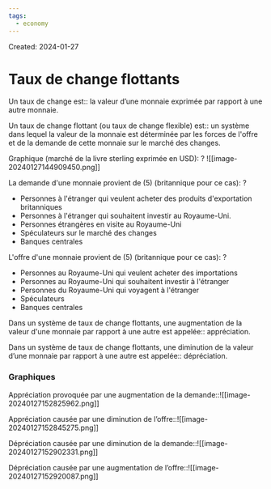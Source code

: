 ```yaml
---
tags:
  - economy
---
```

Created: 2024-01-27

# Taux de change flottants

Un taux de change est:: la valeur d’une monnaie exprimée par rapport à une autre monnaie.
<!--SR:!2024-05-26,53,190-->

Un taux de change flottant (ou taux de change flexible) est:: un système dans lequel la valeur de la monnaie est déterminée par les forces de l'offre et de la demande de cette monnaie sur le marché des changes.
<!--SR:!2024-04-21,22,170-->

Graphique (marché de la livre sterling exprimée en USD):
?
![[image-20240127144909450.png]]
<!--SR:!2024-04-28,53,250-->


La demande d'une monnaie provient de (5) (britannique pour ce cas):
?
- Personnes à l'étranger qui veulent acheter des produits d'exportation britanniques
- Personnes à l'étranger qui souhaitent investir au Royaume-Uni.
- Personnes étrangères en visite au Royaume-Uni
- Spéculateurs sur le marché des changes
- Banques centrales
<!--SR:!2024-05-07,49,210-->

L'offre d'une monnaie provient de (5) (britannique pour ce cas):
?
- Personnes au Royaume-Uni qui veulent acheter des importations
- Personnes au Royaume-Uni qui souhaitent investir à l'étranger
- Personnes du Royaume-Uni qui voyagent à l'étranger
- Spéculateurs
- Banques centrales
<!--SR:!2024-05-26,58,210-->

Dans un système de taux de change flottants, une augmentation de la valeur d'une monnaie par rapport à une autre est appelée:: appréciation.
<!--SR:!2024-05-17,73,270-->

Dans un système de taux de change flottants, une diminution de la valeur d’une monnaie par rapport à une autre est appelée:: dépréciation.
<!--SR:!2024-04-13,30,210-->


### Graphiques
Appréciation provoquée par une augmentation de la demande::![[image-20240127152825962.png]]
<!--SR:!2024-04-21,49,250-->

Appréciation causée par une diminution de l’offre::![[image-20240127152845275.png]]
<!--SR:!2024-04-29,54,250-->

Dépréciation causée par une diminution de la demande::![[image-20240127152902331.png]]
<!--SR:!2024-06-18,91,270-->

Dépréciation causée par une augmentation de l’offre::![[image-20240127152920087.png]]
<!--SR:!2024-05-16,73,270-->

